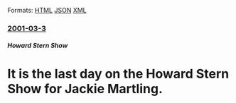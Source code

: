 
Formats: [HTML](/news/2001/03/3/it-is-the-last-day-on-the-howard-stern-show-for-jackie-martling.html)  [JSON](/news/2001/03/3/it-is-the-last-day-on-the-howard-stern-show-for-jackie-martling.json)  [XML](/news/2001/03/3/it-is-the-last-day-on-the-howard-stern-show-for-jackie-martling.xml)  

### [2001-03-3](/news/2001/03/3/index.md)

##### Howard Stern Show
#  It is the last day on the Howard Stern Show for Jackie Martling.



